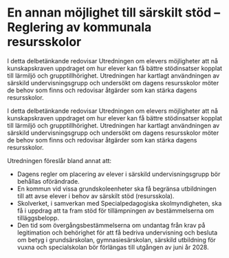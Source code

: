 # En annan möjlighet till särskilt stöd – Reglering av kommunala resursskolor

I detta delbetänkande redovisar Utredningen om elevers möjligheter att nå kunskapskraven uppdraget om hur elever kan få bättre stödinsatser kopplat till lärmiljö och grupptillhörighet. Utredningen har kartlagt användningen av särskild undervisningsgrupp och undersökt om dagens resursskolor möter de behov som finns och redovisar åtgärder som kan stärka dagens resursskolor.

I detta delbetänkande redovisar Utredningen om elevers möjligheter att nå kunskapskraven uppdraget om hur elever kan få bättre stödinsatser kopplat till lärmiljö och grupptillhörighet. Utredningen har kartlagt användningen av särskild undervisningsgrupp och undersökt om dagens resursskolor möter de behov som finns och redovisar åtgärder som kan stärka dagens resursskolor.

Utredningen föreslår bland annat att:

* Dagens regler om placering av elever i särskild undervisningsgrupp bör behållas oförändrade.
* En kommun vid vissa grundskoleenheter ska få begränsa utbildningen till att avse elever i behov av särskilt stöd (resursskola).
* Skolverket, i samverkan med Specialpedagogiska skolmyndigheten, ska få i uppdrag att ta fram stöd för tillämpningen av bestämmelserna om tilläggsbelopp.
* Den tid som övergångsbestämmelserna om undantag från krav på legitimation och behörighet för att få bedriva undervisning och besluta om betyg i grundsärskolan, gymnasiesärskolan, särskild utbildning för vuxna och specialskolan bör förlängas till utgången av juni år 2028.
